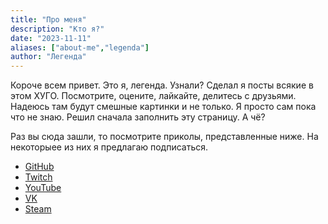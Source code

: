 ```yaml
---
title: "Про меня"
description: "Кто я?"
date: "2023-11-11"
aliases: ["about-me","legenda"]
author: "Легенда"
---
```


Короче всем привет. Это я, легенда. Узнали? Сделал я посты всякие в этом ХУГО. Посмотрите, оцените, лайкайте, делитесь с друзьями. Надеюсь там  будут смешные картинки  и не только. Я просто сам пока что не знаю. Решил сначала заполнить эту страницу. А чё?

Раз вы сюда зашли, то посмотрите приколы, представленные ниже. На некоторыее из них я предлагаю подписаться.

* [GitHub](https://github.com/Hibiki911)
* [Twitch](https://www.twitch.tv/kolohan_yt)
* [YouTube](https://www.youtube.com/channel/UC8wS0Ro8ZBqhCCBV6IhCLzw)
* [VK](https://vk.com/kolohan)
* [Steam](https://steamcommunity.com/id/kolohan/)